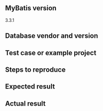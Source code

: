 <!--
Thank you for your contribution!

Question?
======================
Please use the mailing list. http://groups.google.com/group/mybatis-user
Questions on this tracker will be closed without comment.

Bug report?
======================
Please fill out the BUG REPORT FORM below.

To fix a bug, we need to reproduce it first.
And we spend a lot of time just trying to reproduce the reported problem, so please consider creating a failing test case or an example project.

- How to create a test case : https://github.com/mybatis/mybatis-3/wiki/Unit-Test
- How to create a good example : http://sscce.org
- How to upload your project to GitHub: https://help.github.com/articles/adding-an-existing-project-to-github-using-the-command-line/

Feature request?
=======================
- Please delete the BUG REPORT FORM below and describe the feature.
- It is a good idea to discuss your changes on the mailing list to get feedback from the community. http://groups.google.com/group/mybatis-user
- If you have a patch with unit tests, send a pull request. Please see the wiki page : https://github.com/mybatis/mybatis-3/wiki/Contribute
-->

<!-- BUG REPORT FORM -->

## MyBatis version
3.3.1

## Database vendor and version

## Test case or example project

## Steps to reproduce

## Expected result

## Actual result


